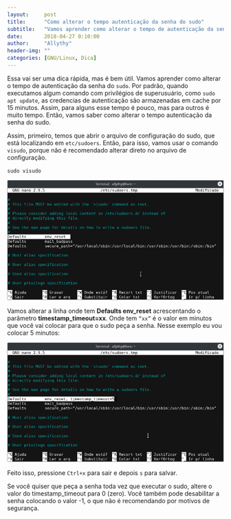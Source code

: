 ```yaml
---
layout:     post
title:      "Como alterar o tempo autenticação da senha do sudo"
subtitle:   "Vamos aprender como alterar o tempo de autenticação da senha do sudo."
date:       2018-04-27 0:10:00
author:     "Allythy"
header-img: ""
categories: [GNU/Linux, Dica]
---
```


Essa vai ser uma dica rápida, mas é bem útil. Vamos aprender como alterar o tempo de autenticação da senha do `sudo`. Por padrão, quando executamos algum comando com privilégios de superusuário, como `sudo apt update`, as credencias de autenticação são armazenadas em cache por 15 minutos. Assim, para alguns esse tempo é pouco, mas para outros é muito tempo. Então, vamos saber como alterar o tempo autenticação da senha do sudo.

Assim, primeiro, temos que abrir o arquivo de configuração do sudo, que está localizando em `etc/sudoers`. Então, para isso, vamos usar o comando `visudo`, porque não é recomendado alterar direto no arquivo de configuração.

```
sudo visudo
```

![Tela do arquivo de configuração do sudo, selecionado a linha onde tem Defaults env_reset ](img/sudo.png)

Vamos alterar a linha onde tem __Defaults env_reset__ acrescentando o parâmetro __timestamp_timeout=xx__. Onde tem `“xx”` é o valor em minutos que você vai colocar para que o sudo peça a senha. Nesse exemplo eu vou colocar 5 minutos:


![Tela do arquivo de configuração do sudo, selecionado a linha onde tem timestamp_timeout=5 ](img/sudo2.png)

Feito isso, pressione `Ctrl+x` para sair e depois `s` para salvar.

Se você quiser que peça a senha toda vez que executar o sudo, altere o valor do timestamp_timeout para 0 (zero). Você também pode desabilitar a senha colocando o valor -1, o que não é recomendando por motivos de segurança.
